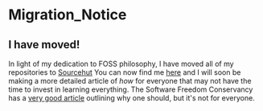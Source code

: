 # Migration_Notice
## I have moved!
In light of my dedication to FOSS philosophy, I have moved all of my repositories to [Sourcehut](https://sr.ht)
You can now find me [here](https://sr.ht/~siarune/) and I will soon be making a more detailed article of *how* for everyone that may not have the time to invest in learning everything.
The Software Freedom Conservancy has a [very good article](https://sfconservancy.org/GiveUpGitHub/) outlining why one should, but it's not for everyone.
